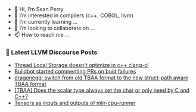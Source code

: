 - 👋 Hi, I’m Sean Perry
- 👀 I’m interested in compilers (c++, COBOL, llvm)
- 🌱 I’m currently learning ...
- 💞️ I’m looking to collaborate on ...
- 📫 How to reach me ...

<!---
s66perry/s66perry is a ✨ special ✨ repository because its `README.md` (this file) appears on your GitHub profile.
You can click the Preview link to take a look at your changes.
--->
### 📕 Latest LLVM Discourse Posts

<!-- DISCOURSE-LLVM:START -->
- [Thread Local Storage doesn&#39;t optimize in c++ clang-cl](https://discourse.llvm.org/t/thread-local-storage-doesnt-optimize-in-c-clang-cl/79742#post_2)
- [Buildbot started commenting PRs on buid failures](https://discourse.llvm.org/t/buildbot-started-commenting-prs-on-buid-failures/79738#post_2)
- [dragonegg: switch from old TBAA format to the new struct-path aware TBAA format](https://discourse.llvm.org/t/dragonegg-switch-from-old-tbaa-format-to-the-new-struct-path-aware-tbaa-format/29448#post_4)
- [[TBAA] Does the scalar type always set the char or only need by C and C++?](https://discourse.llvm.org/t/tbaa-does-the-scalar-type-always-set-the-char-or-only-need-by-c-and-c/79750#post_1)
- [Tensors as inputs and outputs of mlir-cpu-runner](https://discourse.llvm.org/t/tensors-as-inputs-and-outputs-of-mlir-cpu-runner/79748#post_2)
<!-- DISCOURSE-LLVM:END -->
